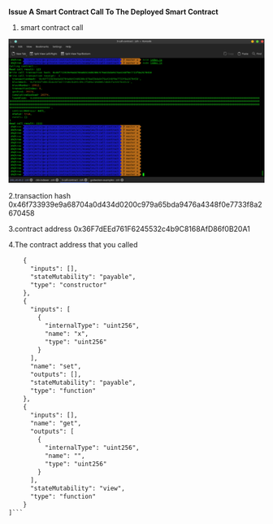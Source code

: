 **Issue A Smart Contract Call To The Deployed Smart Contract**
1. smart contract call
<img src="https://github.com/playflycode/Nervos-Gitcoin-Hackathon/blob/main/Task_3/abi_call_contract.png">

2.transaction hash
0x46f733939e9a68704a0d434d0200c979a65bda9476a4348f0e7733f8a2670458

3.contract address
0x36F7dEEd761F6245532c4b9C8168AfD86f0B20A1

4.The contract address that you called
```json[
    {
      "inputs": [],
      "stateMutability": "payable",
      "type": "constructor"
    },
    {
      "inputs": [
        {
          "internalType": "uint256",
          "name": "x",
          "type": "uint256"
        }
      ],
      "name": "set",
      "outputs": [],
      "stateMutability": "payable",
      "type": "function"
    },
    {
      "inputs": [],
      "name": "get",
      "outputs": [
        {
          "internalType": "uint256",
          "name": "",
          "type": "uint256"
        }
      ],
      "stateMutability": "view",
      "type": "function"
    }
]```

